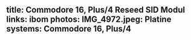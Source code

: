 title: Commodore 16, Plus/4 Reseed SID Modul
links:
    ibom
photos:
    IMG_4972.jpeg: Platine
systems:
    Commodore 16, Plus/4
---
